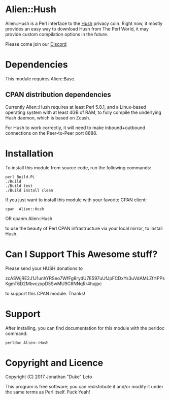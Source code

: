 # Alien::Hush

Alien::Hush is a Perl interface to the [Hush](https://myhush.org) privacy coin.
Right now, it mostly provides an easy way to download Hush from The Perl World,
it may provide custom compilation options in the future.

Please come join our [Discord](https://discord.io/hush/)

# Dependencies

This module requires Alien::Base.

## CPAN distribution dependencies

Currently Alien::Hush requires at least Perl 5.8.1, and a Linux-based operating
system with at least 4GB of RAM, to fully compile the underlying Hush daemon,
which is based on Zcash.

For Hush to work correctly, it will need to make inbound+outbound connections
on the Peer-to-Peer port 8888.

# Installation

To install this module from source code, run the following commands:

    perl Build.PL
    ./Build
    ./Build test
    ./Build install clean

If you just want to install this module with your favorite CPAN client:

    cpan  Alien::Hush
OR
    cpanm Alien::Hush

to use the beauty of Perl CPAN infrastructure via your local mirror, to
install Hush.

# Can I Support This Awesome stuff?

Please send your HUSH donations to

zcASWjRE2J1J1unhYRSeo7WfFg8rydU7E597uUfJpFCDxYs3uVdAMLZfrtPPsKgmT6D2MbvczxpD5SwMU9C6NNqRr4hujpc

to support this CPAN module. Thanks!

# Support

After installing, you can find documentation for this module with the
perldoc command:

    perldoc Alien::Hush

# Copyright and Licence

Copyright (C) 2017 Jonathan "Duke" Leto

This program is free software; you can redistribute it and/or modify it
under the same terms as Perl itself. Fuck Yeah!
